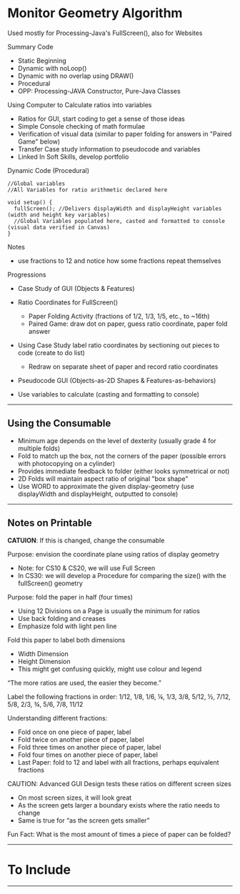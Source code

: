 # Monitor Geometry Algorithm
Used mostly for Processing-Java's FullScreen(), also for Websites

Summary Code
- Static Beginning
- Dynamic with noLoop()
- Dynamic with no overlap using DRAW()
- Procedural
- OPP: Processing-JAVA Constructor, Pure-Java Classes

Using Computer to Calculate ratios into variables
- Ratios for GUI, start coding to get a sense of those ideas
- Simple Console checking of math formulae
- Verification of visual data (similar to paper folding for answers in "Paired Game" below)
- Transfer Case study information to pseudocode and variables
- Linked In Soft Skills, develop portfolio


Dynamic Code (Procedural)
```
//Global variables
//All Variables for ratio arithmetic declared here

void setup() {
  fullScreen(); //Delivers displayWidth and displayHeight variables (width and height key variables)
  //Global Variables populated here, casted and formatted to console (visual data verified in Canvas)
}
```

Notes
- use fractions to 12 and notice how some fractions repeat themselves

Progressions
- Case Study of GUI (Objects & Features)
- Ratio Coordinates for FullScreen()
  - Paper Folding Activity (fractions of 1/2, 1/3, 1/5, etc., to ~16th)
  - Paired Game: draw dot on paper, guess ratio coordinate, paper fold answer
- Using Case Study label ratio coordinates by sectioning out pieces to code (create to do list)
  - Redraw on separate sheet of paper and record ratio coordinates

- Pseudocode GUI (Objects-as-2D Shapes & Features-as-behaviors)
- Use variables to calculate (casting and formatting to console)

---

## Using the Consumable
- Minimum age depends on the level of dexterity (usually grade 4 for multiple folds)
- Fold to match up the box, not the corners of the paper (possible errors with photocopying on a cylinder)
- Provides immediate feedback to folder (either looks symmetrical or not)
- 2D Folds will maintain aspect ratio of original "box shape"
- Use WORD to approximate the given display-geometry (use displayWidth and displayHeight, outputted to console)

---

## Notes on Printable

**CATUION**: If this is changed, change the consumable

Purpose: envision the coordinate plane using ratios of display geometry
-	Note: for CS10 & CS20, we will use Full Screen
-	In CS30: we will develop a Procedure for comparing the size() with the fullScreen() geometry

Purpose: fold the paper in half (four times)
-	Using 12 Divisions on a Page is usually the minimum for ratios
-	Use back folding and creases
-	Emphasize fold with light pen line

Fold this paper to label both dimensions
- Width Dimension
- Height Dimension
- This might get confusing quickly, might use colour and legend

“The more ratios are used, the easier they become.”

Label the following fractions in order:
1/12, 1/8, 1/6, ¼, 1/3, 3/8, 5/12, ½, 7/12, 5/8, 2/3, ¾, 5/6, 7/8, 11/12

Understanding different fractions:
-	Fold once on one piece of paper, label
-	Fold twice on another piece of paper, label
-	Fold three times on another piece of paper, label
-	Fold four times on another piece of paper, label
- Last Paper: fold to 12 and label with all fractions, perhaps equivalent fractions

CAUTION: Advanced GUI Design tests these ratios on different screen sizes
-	On most screen sizes, it will look great
-	As the screen gets larger a boundary exists where the ratio needs to change
-	Same is true for “as the screen gets smaller”

Fun Fact: What is the most amount of times a piece of paper can be folded?

---

# To Include

---
